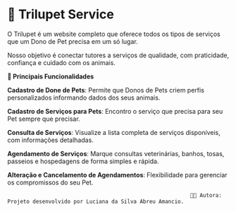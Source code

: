 # 🐾 Trilupet Service

O Trilupet é um website completo que oferece todos os tipos de serviços que um Dono de Pet precisa em um só lugar.

Nosso objetivo é conectar tutores a serviços de qualidade, com praticidade, confiança e cuidado com os animais.

**🌟 Principais Funcionalidades**

**Cadastro de Done de Pets**: Permite que Donos de Pets criem perfis personalizados informando dados dos seus animais.

**Cadastro de Serviços para Pets**: Encontro o serviço que precisa para seu Pet sempre que precisar.

**Consulta de Serviços**: Visualize a lista completa de serviços disponíveis, com informações detalhadas.

**Agendamento de Serviços**: Marque consultas veterinárias, banhos, tosas, passeios e hospedagens de forma simples e rápida.

**Alteração e Cancelamento de Agendamentos**: Flexibilidade para gerenciar os compromissos do seu Pet.



                                                              👩‍💻 Autora: Projeto desenvolvido por Luciana da Silva Abreu Amancio.
